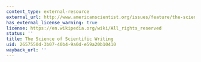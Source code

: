 ```yaml
---
content_type: external-resource
external_url: http://www.americanscientist.org/issues/feature/the-science-of-scientific-writing/1
has_external_license_warning: true
license: https://en.wikipedia.org/wiki/All_rights_reserved
status: ''
title: The Science of Scientific Writing
uid: 2657550d-3b07-40b4-9a0d-e59a20b10410
wayback_url: ''
---
```

